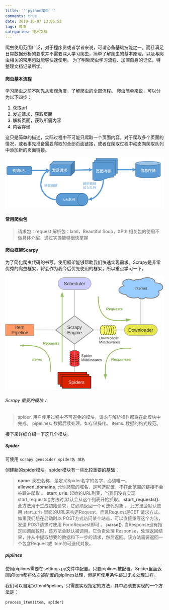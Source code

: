 ```yaml
---
title: '''python爬虫'''
comments: true
date: 2019-10-07 13:06:52
tags: 爬虫
categories: 技术文档
---
```


爬虫使用范围广泛，对于程序员或者学者来说，可谓必备基础技能之一。而且满足日常数据分析的要求并不需要深入学习爬虫，简单了解爬虫的基本原理，以及与爬虫相关的常用包就能够快速使用。
为了明晰爬虫学习流程、加深自身的记忆，特整理文档记录所学。

####  爬虫基本流程
学习爬虫之前不防先从宏观角度，了解爬虫的全部流程。
爬虫简单来说，可以分为以下四步：

1. 获取url
2. 发送请求，获取页面
3. 解析页面，获取所需内容
4. 内容存储

这只是简单的描述，实际过程中不可能只爬取一个页面内容。对于爬取多个页面的情况，或者事先准备需要爬取的全部页面链接，或者在爬取过程中动态向爬取队列中添加新的页面链接。

![爬虫流程图](./python爬虫/爬虫流程.png)

####  常用爬虫包
> 请求包：request
> 解析包：lxml，Beautiful Soup，XPth
> 相关包的使用不做具体介绍，通过实操能够很快掌握

#### 爬虫框架Scarpy
为了简化爬虫代码的书写，使用框架能够帮助我们快速实现需求。Scrapy是非常优秀的爬虫框架，将会作为我今后优先使用的框架，所以重点学习一下。

![爬虫流程图](./python爬虫/scrapy框架.png)

###### Scrapy 重要的模块：
> spider.  用户使用过程中不可避免的模块，请求与解析操作都将在此模块中完成。
> pipelines.  数据后续处理，如存储操作。
> items.  数据的格式规范。

接下来详细介绍一下这几个模块。

##### Spider

可使用 ```scrapy genspider spider名 域名```

创建新的spider模块。spider模块有一些比较重要的基础：

> **name**.  爬虫名称，是定义Spider名字的名字，必须唯一。
> **allowed_domains**.  允许爬取的域名，是可选配置，不在此范围的链接不会被跟进爬取 。
> **start_urls**.  起始的URL列表，当我们没有实现 start_requests()方法时,默认会从这个列表开始抓取。
**start_requests().**   此方法用于生成初始请求，它必须返回一个可迭代对象 。 此方法会默认使用 start_urls 里面的URL来构造Request，而且Request是GET 请求方式。如果我们想在启动时以 POST方式访问某个站点，可以直接重写这个方法，发送 POST请求时使用 FormRequest即可 。
> **parse()**.   当Response没有指定回调函数时，该方法会默认被调用。它负责处理 Response，处理返回结果，并从中提取想要的数据和下一步的请求，然后返回。该方法需要返回一个包含Request或 ltem的可迭代对象。

##### piplines

使用piplines需要在settings.py文件中配置。只要piplines被配置，Spider里面返回的Item都将依次被配置的piplines处理，但是可使用条件跳过无关处理过程。

我们可以自定义ItemPipeline，只需要实现指定的方法，其中必须要实现的一个方法是：

```process_item(item, spider)```

